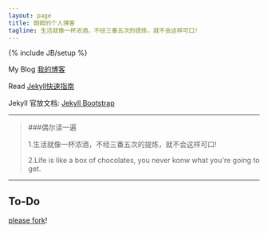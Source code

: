 ```yaml
---
layout: page
title: 朗姆的个人博客
tagline: 生活就像一杯浓酒，不经三番五次的提炼，就不会这样可口! 
---
```

{% include JB/setup %}

My Blog [我的博客](http://www.zhangyongle.com)

Read [Jekyll快速指南](http://jekyllbootstrap.com/usage/jekyll-quick-start.html)

Jekyll 官放文档: [Jekyll Bootstrap](http://jekyllbootstrap.com)




---

>###偶尔读一遍
>
>	1.生活就像一杯浓酒，不经三番五次的提炼，就不会这样可口! 
>	
>	2.Life is like a box of chocolates, you never konw what you're going to get.
>

---

## To-Do

[please fork](https://github.com/Damon1211)!



